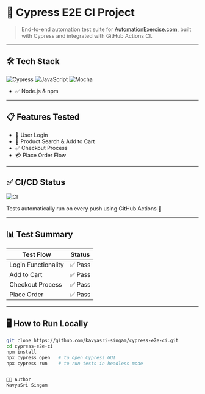 # 🚀 Cypress E2E CI Project

> End-to-end automation test suite for [AutomationExercise.com](https://automationexercise.com), built with Cypress and integrated with GitHub Actions CI.

---

## 🛠️ Tech Stack

![Cypress](https://img.shields.io/badge/Cypress-13.7.0-brightgreen?logo=cypress)
![JavaScript](https://img.shields.io/badge/JavaScript-ES6-yellow?logo=javascript)
![Mocha](https://img.shields.io/badge/Mocha-10.2.0-brown?logo=mocha)

- ✅ Node.js & npm

---

## 📋 Features Tested

- 🔐 User Login
- 🛒 Product Search & Add to Cart
- ✅ Checkout Process
- 💳 Place Order Flow

---

## ✅ CI/CD Status

![CI](https://github.com/kavyasri-singam/cypress-e2e-ci/actions/workflows/cypress-ci.yml/badge.svg)

Tests automatically run on every push using GitHub Actions 🚀

---

## 📊 Test Summary

| Test Flow              | Status  |
|------------------------|---------|
| Login Functionality    | ✅ Pass |
| Add to Cart            | ✅ Pass |
| Checkout Process       | ✅ Pass |
| Place Order            | ✅ Pass |

---

## 🖥️ How to Run Locally

```bash
git clone https://github.com/kavyasri-singam/cypress-e2e-ci.git
cd cypress-e2e-ci
npm install
npx cypress open   # to open Cypress GUI
npx cypress run    # to run tests in headless mode


👩‍💻 Author
KavyaSri Singam





